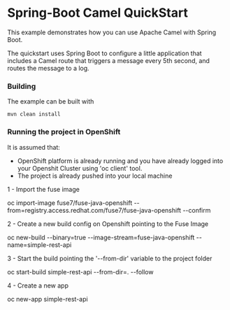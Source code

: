 # Spring-Boot Camel QuickStart

This example demonstrates how you can use Apache Camel with Spring Boot.

The quickstart uses Spring Boot to configure a little application that includes a Camel route that triggers a message every 5th second, and routes the message to a log.

### Building

The example can be built with

    mvn clean install

### Running the project in OpenShift

It is assumed that:

- OpenShift platform is already running and you have already logged into your Openshit Cluster using 'oc client' tool.
- The project is already pushed into your local machine

1 - Import the fuse image

oc import-image fuse7/fuse-java-openshift --from=registry.access.redhat.com/fuse7/fuse-java-openshift --confirm

2 - Create a new build config on Openshift pointing to the Fuse Image

oc new-build --binary=true --image-stream=fuse-java-openshift  --name=simple-rest-api

3 - Start the build pointing the '--from-dir' variable to the project folder

oc start-build simple-rest-api --from-dir=. --follow

4 - Create a new app

oc new-app simple-rest-api

